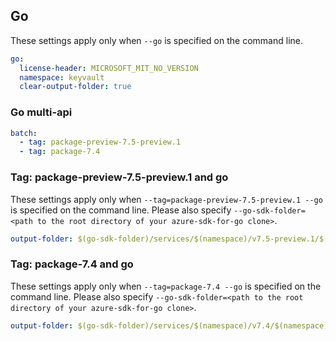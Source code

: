 ## Go

These settings apply only when `--go` is specified on the command line.

``` yaml $(go)
go:
  license-header: MICROSOFT_MIT_NO_VERSION
  namespace: keyvault
  clear-output-folder: true
```

### Go multi-api

``` yaml $(go) && $(multiapi)
batch:
  - tag: package-preview-7.5-preview.1
  - tag: package-7.4
```

### Tag: package-preview-7.5-preview.1 and go

These settings apply only when `--tag=package-preview-7.5-preview.1 --go` is specified on the command line.
Please also specify `--go-sdk-folder=<path to the root directory of your azure-sdk-for-go clone>`.

``` yaml $(tag) == 'package-preview-7.5-preview.1' && $(go)
output-folder: $(go-sdk-folder)/services/$(namespace)/v7.5-preview.1/$(namespace)
```

### Tag: package-7.4 and go

These settings apply only when `--tag=package-7.4 --go` is specified on the command line.
Please also specify `--go-sdk-folder=<path to the root directory of your azure-sdk-for-go clone>`.

``` yaml $(tag) == 'package-7.4' && $(go)
output-folder: $(go-sdk-folder)/services/$(namespace)/v7.4/$(namespace)
```
